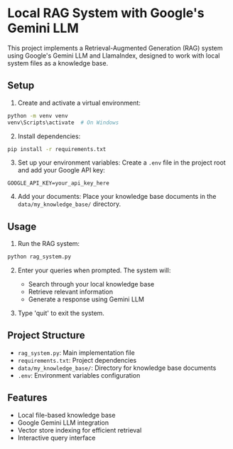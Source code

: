 # Local RAG System with Google's Gemini LLM

This project implements a Retrieval-Augmented Generation (RAG) system using Google's Gemini LLM and LlamaIndex, designed to work with local system files as a knowledge base.

## Setup

1. Create and activate a virtual environment:
```bash
python -m venv venv
venv\Scripts\activate  # On Windows
```

2. Install dependencies:
```bash
pip install -r requirements.txt
```

3. Set up your environment variables:
Create a `.env` file in the project root and add your Google API key:
```
GOOGLE_API_KEY=your_api_key_here
```

4. Add your documents:
Place your knowledge base documents in the `data/my_knowledge_base/` directory.

## Usage

1. Run the RAG system:
```bash
python rag_system.py
```

2. Enter your queries when prompted. The system will:
   - Search through your local knowledge base
   - Retrieve relevant information
   - Generate a response using Gemini LLM

3. Type 'quit' to exit the system.

## Project Structure

- `rag_system.py`: Main implementation file
- `requirements.txt`: Project dependencies
- `data/my_knowledge_base/`: Directory for knowledge base documents
- `.env`: Environment variables configuration

## Features

- Local file-based knowledge base
- Google Gemini LLM integration
- Vector store indexing for efficient retrieval
- Interactive query interface
